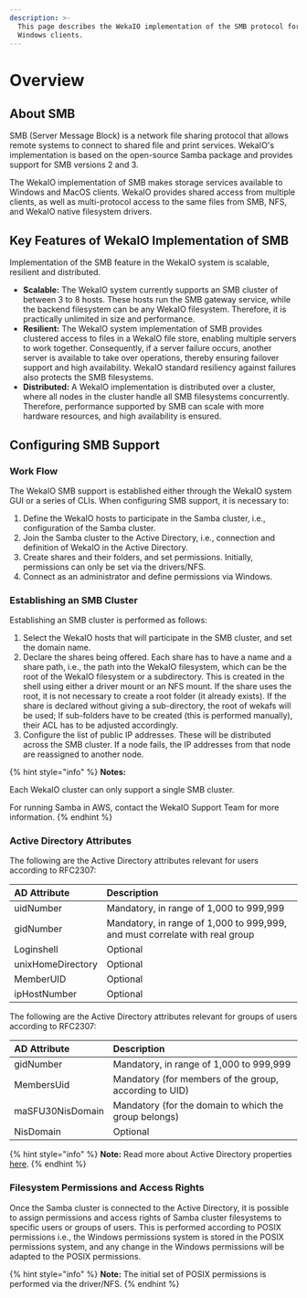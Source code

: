```yaml
---
description: >-
  This page describes the WekaIO implementation of the SMB protocol for shared
  Windows clients.
---
```


# Overview

## About SMB

SMB \(Server Message Block\) is a network file sharing protocol that allows remote systems to connect to shared file and print services. WekaIO's implementation is based on the open-source Samba package and provides support for SMB versions 2 and 3.

The WekaIO implementation of SMB makes storage services available to Windows and MacOS clients. WekaIO provides shared access from multiple clients, as well as multi-protocol access to the same files from SMB, NFS, and WekaIO native filesystem drivers.

## Key Features of WekaIO Implementation of SMB

Implementation of the SMB feature in the WekaIO system is scalable, resilient and distributed.

* **Scalable:** The WekaIO system currently supports an SMB cluster of between 3 to 8 hosts. These hosts run the SMB gateway service, while the backend filesystem can be any WekaIO filesystem. Therefore, it is practically unlimited in size and performance.
* **Resilient:** The WekaIO system implementation of SMB provides clustered access to files in a WekaIO file store, enabling multiple servers to work together. Consequently, if a server failure occurs, another server is available to take over operations, thereby ensuring failover support and high availability. WekaIO standard resiliency against failures also protects the SMB filesystems.
* **Distributed:** A WekaIO implementation is distributed over a cluster, where all nodes in the cluster handle all SMB filesystems concurrently. Therefore, performance supported by SMB can scale with more hardware resources, and high availability is ensured.

## Configuring SMB Support

### Work Flow

The WekaIO SMB support is established either through the WekaIO system GUI or a series of CLIs. When configuring SMB support, it is necessary to:

1. Define the WekaIO hosts to participate in the Samba cluster, i.e., configuration of the Samba cluster.
2. Join the Samba cluster to the Active Directory, i.e., connection and definition of WekaIO in the Active Directory.
3. Create shares and their folders, and set permissions. Initially, permissions can only be set via the drivers/NFS.
4. Connect as an administrator and define permissions via Windows.

### Establishing an SMB Cluster

Establishing an SMB cluster is performed as follows:

1. Select the WekaIO hosts that will participate in the SMB cluster, and set the domain name.
2. Declare the shares being offered. Each share has to have a name and a share path, i.e., the path into the WekaIO filesystem, which can be the root of the WekaIO filesystem or a subdirectory. This is created in the shell using either a driver mount or an NFS mount. If the share uses the root, it is not necessary to create a root folder \(it already exists\).  If the share is declared without giving a sub-directory, the root of wekafs will be used; If sub-folders have to be created \(this is performed manually\), their ACL has to be adjusted accordingly. 
3. Configure the list of public IP addresses. These will be distributed across the SMB cluster. If a node fails, the IP addresses from that node are reassigned to another node.

{% hint style="info" %}
**Notes:**

Each WekaIO cluster can only support a single SMB cluster.

For running Samba in AWS, contact the WekaIO Support Team for more information.
{% endhint %}

### Active Directory Attributes

The following are the Active Directory attributes relevant for users according to RFC2307:

| AD Attribute | Description |
| :--- | :--- |
| uidNumber | Mandatory, in range of 1,000 to 999,999 |
| gidNumber | Mandatory, in range of 1,000 to 999,999, and must correlate with real group |
| Loginshell | Optional |
| unixHomeDirectory | Optional |
| MemberUID | Optional |
| ipHostNumber | Optional |

The following are the Active Directory attributes relevant for groups of users according to RFC2307:

| AD Attribute | Description |
| :--- | :--- |
| gidNumber | Mandatory, in range of 1,000 to 999,999 |
| MembersUid | Mandatory \(for members of the group, according to UID\) |
| maSFU30NisDomain | Mandatory \(for the domain to which the group belongs\) |
| NisDomain | Optional |

{% hint style="info" %}
**Note:** Read more about Active Directory properties [here](https://blogs.technet.microsoft.com/activedirectoryua/2016/02/09/identity-management-for-unix-idmu-is-deprecated-in-windows-server/).
{% endhint %}

### Filesystem Permissions and Access Rights

Once the Samba cluster is connected to the Active Directory, it is possible to assign permissions and access rights of Samba cluster filesystems to specific users or groups of users. This is performed according to POSIX permissions i.e., the Windows permissions system is stored in the POSIX permissions system, and any change in the Windows permissions will be adapted to the POSIX permissions.

{% hint style="info" %}
**Note:** The initial set of POSIX permissions is performed via the driver/NFS.
{% endhint %}

##  <a id="smb-management-using-cli-commands"></a>

